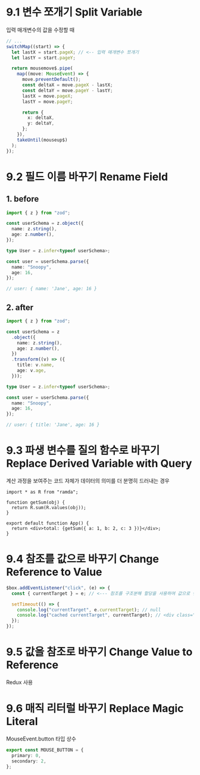 # 9.1 변수 쪼개기 Split Variable

입력 매개변수의 값을 수정할 때

```ts
// ...
switchMap((start) => {
  let lastX = start.pageX; // <-- 입력 매개변수 쪼개기
  let lastY = start.pageY;

  return mousemove$.pipe(
    map((move: MouseEvent) => {
      move.preventDefault();
      const deltaX = move.pageX - lastX;
      const deltaY = move.pageY - lastY;
      lastX = move.pageX;
      lastY = move.pageY;

      return {
        x: deltaX,
        y: deltaY,
      };
    }),
    takeUntil(mouseup$)
  );
});
```

# 9.2 필드 이름 바꾸기 Rename Field

## 1. before

```ts
import { z } from "zod";

const userSchema = z.object({
  name: z.string(),
  age: z.number(),
});

type User = z.infer<typeof userSchema>;

const user = userSchema.parse({
  name: "Snoopy",
  age: 16,
});

// user: { name: 'Jane', age: 16 }
```

## 2. after

```ts
import { z } from "zod";

const userSchema = z
  .object({
    name: z.string(),
    age: z.number(),
  })
  .transform((v) => ({
    title: v.name,
    age: v.age,
  }));

type User = z.infer<typeof userSchema>;

const user = userSchema.parse({
  name: "Snoopy",
  age: 16,
});

// user: { title: 'Jane', age: 16 }
```

# 9.3 파생 변수를 질의 함수로 바꾸기 Replace Derived Variable with Query

계산 과정을 보여주는 코드 자체가 데이터의 의미를 더 분명히 드러내는 경우

```tsx
import * as R from "ramda";

function getSum(obj) {
  return R.sum(R.values(obj));
}

export default function App() {
  return <div>total: {getSum({ a: 1, b: 2, c: 3 })}</div>;
}
```

# 9.4 참조를 값으로 바꾸기 Change Reference to Value

```ts
$box.addEventListener("click", (e) => {
  const { currentTarget } = e; // <--- 참조를 구조분해 할당을 사용하여 값으로 변환

  setTimeout(() => {
    console.log("currentTarget", e.currentTarget); // null
    console.log("cached currentTarget", currentTarget); // <div class="box">...</div>
  });
});
```

# 9.5 값을 참조로 바꾸기 Change Value to Reference

Redux 사용

# 9.6 매직 리터럴 바꾸기 Replace Magic Literal

MouseEvent.button 타입 상수

```ts
export const MOUSE_BUTTON = {
  primary: 0,
  secondary: 2,
};
```

